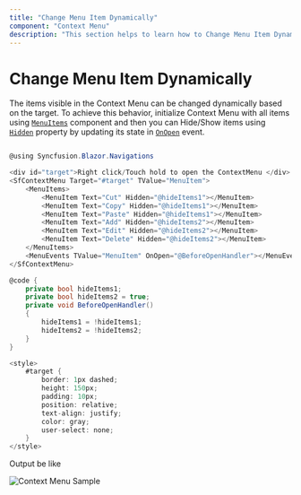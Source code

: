 ```yaml
---
title: "Change Menu Item Dynamically"
component: "Context Menu"
description: "This section helps to learn how to Change Menu Item Dynamically"
---
```


# Change Menu Item Dynamically

The items visible in the Context Menu can be changed dynamically based on the target. To achieve this behavior, initialize Context Menu with all items using [`MenuItems`](https://help.syncfusion.com/cr/blazor/Syncfusion.Blazor.Navigations.MenuItems.html) component and then you can Hide/Show items using [`Hidden`](https://help.syncfusion.com/cr/blazor/Syncfusion.Blazor.Navigations.MenuItem.html#Syncfusion_Blazor_Navigations_MenuItem_Hidden) property by updating its state in [`OnOpen`](https://help.syncfusion.com/cr/blazor/Syncfusion.Blazor.Navigations.MenuEvents-1.html#Syncfusion_Blazor_Navigations_MenuEvents_1_OnOpen) event.

```csharp

@using Syncfusion.Blazor.Navigations

<div id="target">Right click/Touch hold to open the ContextMenu </div>
<SfContextMenu Target="#target" TValue="MenuItem">
    <MenuItems>
        <MenuItem Text="Cut" Hidden="@hideItems1"></MenuItem>
        <MenuItem Text="Copy" Hidden="@hideItems1"></MenuItem>
        <MenuItem Text="Paste" Hidden="@hideItems1"></MenuItem>
        <MenuItem Text="Add" Hidden="@hideItems2"></MenuItem>
        <MenuItem Text="Edit" Hidden="@hideItems2"></MenuItem>
        <MenuItem Text="Delete" Hidden="@hideItems2"></MenuItem>
    </MenuItems>
    <MenuEvents TValue="MenuItem" OnOpen="@BeforeOpenHandler"></MenuEvents>
</SfContextMenu>

@code {
    private bool hideItems1;
    private bool hideItems2 = true;
    private void BeforeOpenHandler()
    {
        hideItems1 = !hideItems1;
        hideItems2 = !hideItems2;
    }
}

<style>
    #target {
        border: 1px dashed;
        height: 150px;
        padding: 10px;
        position: relative;
        text-align: justify;
        color: gray;
        user-select: none;
    }
</style>

```

Output be like

![Context Menu Sample](./../images/cm-dynamic.png)